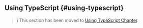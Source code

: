 ## Using TypeScript {#using-typescript}

> ℹ️ This section has been moved to
> [Using TypeScript Chapter](../typescript.md).
